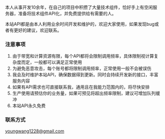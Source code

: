 

本人从事开发10余年，在自己的项目中积攒了大量技术组件，恰好手上有空闲服务器，准备将技术组件API化，并免费提供给有需要的人。

本站API都是由本人利用业余时间开发和维护的，欢迎大家使用，如果发现bug或者有更好的建议，欢迎联系。

### 注意事项
1. 由于带宽和计算资源有限，每个API都将会限制调用频率，具体限制视计算复杂度而定，一般都可以满足正常使用
2. 为避免恶意攻击，每个账号都将限制调用频率，正常使用一般不会被误伤
3. 我会及时维护本站API，确保数据得到更新。同时会持续开发新的接口，丰富服务内容
4. 如果有API需求也可直接联系我，通用且在我能力范围内的，将尽快安排
5. 生产使用请预估你的业务量，如果可预见将超出频率限制，建议可增加队列缓冲
6. 本站API永久免费

### 联系方式
 <youngwang1228@gmail.com>



